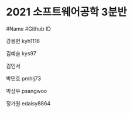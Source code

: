 # 2021 소프트웨어공학 3분반

#Name   #Github ID

강용현   kyh1116

김예슬   kys97

김인서

박민호   pmhlj73

박상우   psangwoo

정가원   edaisy8864

